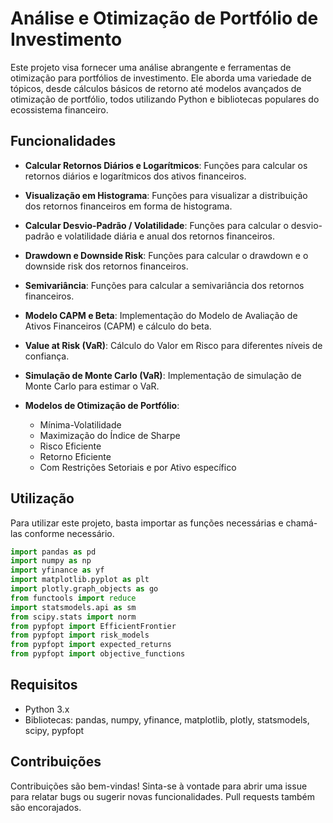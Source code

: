 # Análise e Otimização de Portfólio de Investimento

Este projeto visa fornecer uma análise abrangente e ferramentas de otimização para portfólios de investimento. Ele aborda uma variedade de tópicos, desde cálculos básicos de retorno até modelos avançados de otimização de portfólio, todos utilizando Python e bibliotecas populares do ecossistema financeiro.

## Funcionalidades

- **Calcular Retornos Diários e Logarítmicos**: Funções para calcular os retornos diários e logarítmicos dos ativos financeiros.
  
- **Visualização em Histograma**: Funções para visualizar a distribuição dos retornos financeiros em forma de histograma.

- **Calcular Desvio-Padrão / Volatilidade**: Funções para calcular o desvio-padrão e volatilidade diária e anual dos retornos financeiros.

- **Drawdown e Downside Risk**: Funções para calcular o drawdown e o downside risk dos retornos financeiros.

- **Semivariância**: Funções para calcular a semivariância dos retornos financeiros.

- **Modelo CAPM e Beta**: Implementação do Modelo de Avaliação de Ativos Financeiros (CAPM) e cálculo do beta.

- **Value at Risk (VaR)**: Cálculo do Valor em Risco para diferentes níveis de confiança.

- **Simulação de Monte Carlo (VaR)**: Implementação de simulação de Monte Carlo para estimar o VaR.

- **Modelos de Otimização de Portfólio**:
  - Mínima-Volatilidade
  - Maximização do Índice de Sharpe
  - Risco Eficiente
  - Retorno Eficiente
  - Com Restrições Setoriais e por Ativo específico

## Utilização

Para utilizar este projeto, basta importar as funções necessárias e chamá-las conforme necessário.

```python
import pandas as pd
import numpy as np
import yfinance as yf
import matplotlib.pyplot as plt
import plotly.graph_objects as go
from functools import reduce
import statsmodels.api as sm
from scipy.stats import norm
from pypfopt import EfficientFrontier
from pypfopt import risk_models
from pypfopt import expected_returns
from pypfopt import objective_functions
```

## Requisitos

- Python 3.x
- Bibliotecas: pandas, numpy, yfinance, matplotlib, plotly, statsmodels, scipy, pypfopt

## Contribuições

Contribuições são bem-vindas! Sinta-se à vontade para abrir uma issue para relatar bugs ou sugerir novas funcionalidades. Pull requests também são encorajados.

